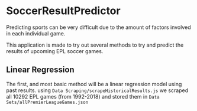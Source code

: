 # SoccerResultPredictor

Predicting sports can be very difficult due to the amount of factors involved in each individual game.

This application is made to try out several methods to try and predict the results of upcoming EPL soccer games.

## Linear Regression
The first, and most basic method will be a linear regression model using past results. 
using `Data Scraping/scrapeHistoricalResults.js` we scraped all 10292 EPL games (from 1992-2018)
and stored them in `Data Sets/allPremierLeagueGames.json`
